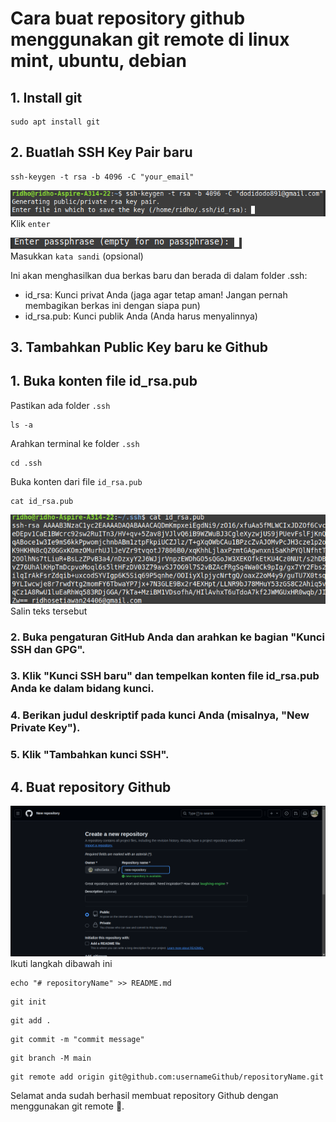 # Cara buat repository github menggunakan git remote di linux mint, ubuntu, debian

## 1. Install git
```
sudo apt install git
```

## 2. Buatlah SSH Key Pair baru
```
ssh-keygen -t rsa -b 4096 -C "your_email"
```
![klik-enter](img/klik-enter.png)<br>
Klik `enter`

![enter-password](img/enter-password.png)<br>
Masukkan `kata sandi` (opsional)

Ini akan menghasilkan dua berkas baru dan berada di dalam folder .ssh:

- id_rsa: Kunci privat Anda (jaga agar tetap aman! Jangan pernah membagikan berkas ini dengan siapa pun)
- id_rsa.pub: Kunci publik Anda (Anda harus menyalinnya)

## 3. Tambahkan Public Key baru ke Github
## 1. Buka konten file id_rsa.pub
Pastikan ada folder `.ssh`
```
ls -a
```
Arahkan terminal ke folder `.ssh`
```
cd .ssh
```
Buka konten dari file `id_rsa.pub`
```
cat id_rsa.pub
```
![gambar isi dari file id_rsa.pub](img/rsa.png)<br>
Salin teks tersebut
###  2. Buka pengaturan GitHub Anda dan arahkan ke bagian "Kunci SSH dan GPG".
###  3. Klik "Kunci SSH baru" dan tempelkan konten file id_rsa.pub Anda ke dalam bidang kunci.
###  4. Berikan judul deskriptif pada kunci Anda (misalnya, "New Private Key").
###  5. Klik "Tambahkan kunci SSH".

## 4. Buat repository Github
![new-repository](img/new-repository.png)
Ikuti langkah dibawah ini
```
echo "# repositoryName" >> README.md
```

```
git init
```

```
git add .
```

```
git commit -m "commit message"
```

```
git branch -M main
```

```
git remote add origin git@github.com:usernameGithub/repositoryName.git
```

Selamat anda sudah berhasil membuat repository Github dengan menggunakan git remote 🥳.